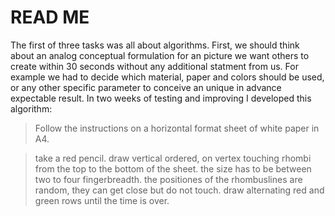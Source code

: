 # READ ME 

The first of three tasks was all about algorithms. First, we should think about an analog conceptual formulation for an picture we want others to create within 30 seconds without any additional statment from us. For example we had to decide which material, paper and colors should be used, or any other specific parameter to conceive an unique in advance expectable result. In two weeks of testing and improving I developed this algorithm:

>Follow the instructions on a horizontal format sheet of white paper in A4.


>take a red pencil.
>draw vertical ordered, on vertex touching rhombi from the top to the bottom of the sheet.
>the size has to be between two to four fingerbreadth.
>the positiones of the rhombuslines are random, they can get close but do not touch.
>draw alternating red and green rows until the time is over.

